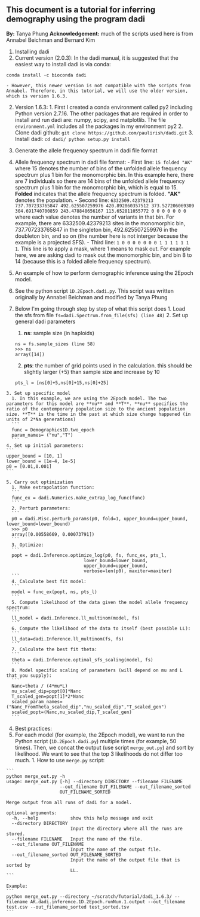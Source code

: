 ## This document is a tutorial for inferring demography using the program dadi
**By:** Tanya Phung
**Acknowledgement:** much of the scripts used here is from Annabel Beichman and Bernard Kim

1. Installing dadi
  1. Current version (2.0.3): In the dadi manual, it is suggested that the easiest way to install dadi is via conda:
  ```
  conda install -c bioconda dadi
  ```
    - However, this newer version is not compatible with the scripts from Annabel. Therefore, in this tutorial, we will use the older version, which is version 1.6.3.
  2. Version 1.6.3:
    1. First I created a conda environment called py2 including Python version 2.7.16. The other packages that are required in order to install and run dadi are: numpy, scipy, and matplotlib. The file `environment.yml` includes all the packages in my environment py2
    2. Clone dadi github:
    ```
    git clone https://github.com/paulirish/dadi.git
    ```
    3. Install dadi:
    ```
    cd dadi/
    python setup.py install
    ```
2. Generate the allele frequency spectrum in dadi file format
  1. Allele frequency spectrum in dadi file format:
    - First line: `15 folded "AK"` where 15 denotes the number of bins of the unfolded allele frequency spectrum plus 1 bin for the monomorphic bin. In this example here, there are 7 individuals so there are 14 bins of the unfolded allele frequency spectrum plus 1 bin for the monomorphic bin, which is equal to 15. **Folded** indicates that the allele frequency spectrum is folded. **"AK"** denotes the population.
    - Second line: `6332509.42379213 737.707233765847 492.625507259976 420.892860357512 373.527206069309 304.691740700859 243.478848656167 113.652811055772 0 0 0 0 0 0 0` where each value denotes the number of variants in that bin. For example, there are 6332509.42379213 sites in the monomorphic bin, 737.707233765847 in the singleton bin, 492.625507259976 in the doubleton bin, and so on (the number here is not interger because the example is a projected SFS).
    - Third line: `1 0 0 0 0 0 0 0 1 1 1 1 1 1 1`. This line is to apply a mask, where 1 means to mask out. For example here, we are asking dadi to mask out the monomorphic bin, and bin 8 to 14 (because this is a folded allele frequency spectrum).

3. An example of how to perform demographic inference using the 2Epoch model.
  1. See the python script `1D.2Epoch.dadi.py`. This script was written originally by Annabel Beichman and modified by Tanya Phung
  2. Below I'm going through step by step of what this script does
    1. Load the sfs from file
    ```
    fs=dadi.Spectrum.from_file(sfs) (line 48)
    ```
    2. Set up general dadi parameters
      1. **ns**: sample size (in haploids)
      ```
      ns = fs.sample_sizes (line 58)
      >>> ns
      array([14])
      ```
      2. **pts**: the number of grid points used in the calculation. this should be slightly larger (+5) than sample size and increase by 10
      ```
      pts_l = [ns[0]+5,ns[0]+15,ns[0]+25]
      ```
    3. Set up specific model
      1. In this example, we are using the 2Epoch model. The two parameters for this model are **nu** and **T**. **nu** specifies the ratio of the contemporary population size to the ancient population size. **T** is the time in the past at which size change happened (in units of 2*Na generations)
      ```
      func = Demographics1D.two_epoch
      param_names= ("nu","T")
      ```
    4. Set up initial parameters:
    ```
    upper_bound = [10, 1]
    lower_bound = [1e-4, 1e-5]
    p0 = [0.01,0.001]
    ```

    5. Carry out optimization
      1. Make extrapolation function:
      ```
      func_ex = dadi.Numerics.make_extrap_log_func(func)
      ```
      2. Perturb parameters:
      ```
      p0 = dadi.Misc.perturb_params(p0, fold=1, upper_bound=upper_bound, lower_bound=lower_bound)
      >>> p0
      array([0.00558669, 0.00073791])
      ```
      3. Optimize:
      ```
      popt = dadi.Inference.optimize_log(p0, fs, func_ex, pts_l,
                                 lower_bound=lower_bound,
                                 upper_bound=upper_bound,
                                 verbose=len(p0), maxiter=maxiter)
      ```
      4. Calculate best fit model:
      ```
      model = func_ex(popt, ns, pts_l)
      ```
      5. Compute likelihood of the data given the model allele frequency spectrum:
      ```
      ll_model = dadi.Inference.ll_multinom(model, fs)
      ```
      6. Compute the likelihood of the data to itself (best possible LL):
      ```
      ll_data=dadi.Inference.ll_multinom(fs, fs)
      ```
      7. Calculate the best fit theta:
      ```
      theta = dadi.Inference.optimal_sfs_scaling(model, fs)
      ```
      8. Model specific scaling of parameters (will depend on mu and L that you supply):
      ```
      Nanc=theta / (4*mu*L)
      nu_scaled_dip=popt[0]*Nanc
      T_scaled_gen=popt[1]*2*Nanc
      scaled_param_names=("Nanc_FromTheta_scaled_dip","nu_scaled_dip","T_scaled_gen")
      scaled_popt=(Nanc,nu_scaled_dip,T_scaled_gen)
      ```
4. Best practices:
  1. For each model (for example, the 2Epoch model), we want to run the Python script (`1D.2Epoch.dadi.py`) multiple times (for example, 50 times). Then, we concat the output (use script `merge_out.py`) and sort by likelihood. We want to see that the top 3 likelihoods do not differ too much.
    1. How to use `merge.py` script:

    ```
    python merge_out.py -h
    usage: merge_out.py [-h] --directory DIRECTORY --filename FILENAME
                        --out_filename OUT_FILENAME --out_filename_sorted
                        OUT_FILENAME_SORTED

    Merge output from all runs of dadi for a model.

    optional arguments:
      -h, --help            show this help message and exit
      --directory DIRECTORY
                            Input the directory where all the runs are stored.
      --filename FILENAME   Input the name of the file.
      --out_filename OUT_FILENAME
                            Input the name of the output file.
      --out_filename_sorted OUT_FILENAME_SORTED
                            Input the name of the output file that is sorted by
                            LL.
    ```

    Example:
    ```
    python merge_out.py --directory ~/scratch/Tutorial/dadi_1.6.3/ --filename AK.dadi.inference.1D.2Epoch.runNum.1.output --out_filename test.csv --out_filename_sorted test_sorted.tsv
    ```
